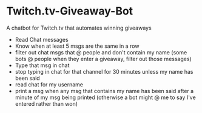 # Twitch.tv-Giveaway-Bot
A chatbot for Twitch.tv that automates winning giveaways

- Read Chat messages
- Know when at least 5 msgs are the same in a row
- filter out chat msgs that @ people and don't contain my name (some bots @ people when they enter a giveaway, filter out those messages)
- Type that msg in chat
- stop typing in chat for that channel for 30 minutes unless my name has been said
- read chat for my username
- print a msg when any msg that contains my name has been said after a minute of my msg being printed (otherwise a bot might @ me to say I've entered rather than won)
